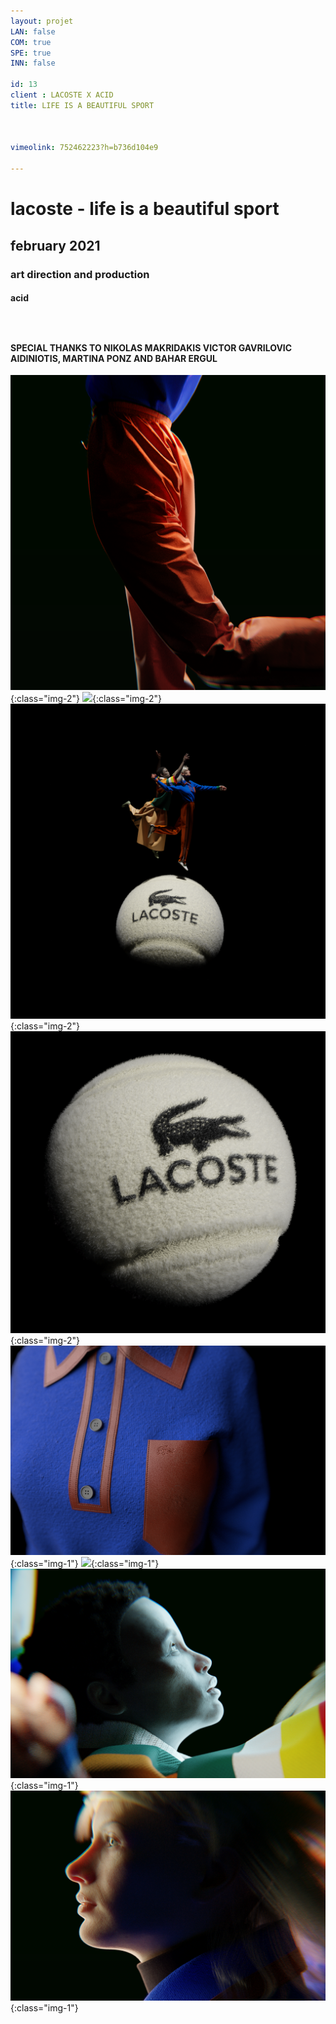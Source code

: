 ```yaml
---
layout: projet
LAN: false  
COM: true
SPE: true
INN: false

id: 13
client : LACOSTE X ACID
title: LIFE IS A BEAUTIFUL SPORT



vimeolink: 752462223?h=b736d104e9

---
```


# lacoste - life is a beautiful sport 
## february 2021 
### art direction and production 
#### acid 
### &nbsp;
#### SPECIAL THANKS TO NIKOLAS MAKRIDAKIS VICTOR GAVRILOVIC AIDINIOTIS, MARTINA PONZ AND BAHAR ERGUL


![](/assets/projets/LIFE_1.png){:class="img-2"}
![](/assets/projets/LIFE_2.png){:class="img-2"}
![](/assets/projets/LIFE_3.png){:class="img-2"}
![](/assets/projets/LIFE_4.png){:class="img-2"}
![](/assets/projets/LIFE_5.png){:class="img-1"}
![](/assets/projets/LIFE_6.jpg){:class="img-1"}
![](/assets/projets/LIFE_7.png){:class="img-1"}
![](/assets/projets/LIFE_8.png){:class="img-1"}

